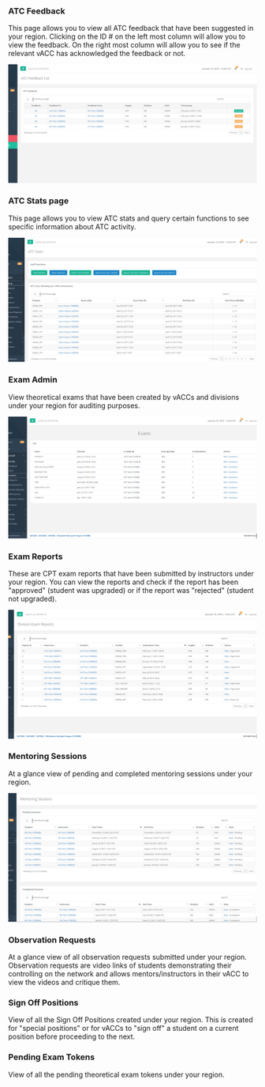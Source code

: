 ### ATC Feedback
This page allows you to view all ATC feedback that have been suggested in your region. Clicking on the ID # on the left most column will allow you to view the feedback. On the right most column will allow you to see if the relevant vACC has acknowledged the feedback or not.

![](/assets/feedback1.PNG)

### ATC Stats page
This page allows you to view ATC stats and query certain functions to see specific information about ATC activity.

![](/assets/stats1.PNG)

### Exam Admin
View theoretical exams that have been created by vACCs and divisions under your region for auditing purposes.

![](/assets/examsadm1.PNG)

### Exam Reports
These are CPT exam reports that have been submitted by instructors under your region. You can view the reports and check if the report has been "approved" (student was upgraded) or if the report was "rejected" (student not upgraded).

![](/assets/examreports1.PNG)

### Mentoring Sessions
At a glance view of pending and completed mentoring sessions under your region.

![](/assets/mentoringsessions1.PNG)

### Observation Requests
At a glance view of all observation requests submitted under your region. Observation requests are video links of students demonstrating their controlling on the network and allows mentors/instructors in their vACC to view the videos and critique them.

### Sign Off Positions
View of all the Sign Off Positions created under your region. This is created for "special positions" or for vACCs to "sign off" a student on a current position before proceeding to the next.

### Pending Exam Tokens
View of all the pending theoretical exam tokens under your region.